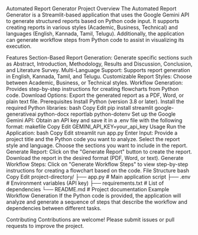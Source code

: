 Automated Report Generator Project Overview The Automated Report Generator is a Streamlit-based application that uses the Google Gemini API to generate structured reports based on Python code input. It supports creating reports in various styles (Academic, Business, Technical) and languages (English, Kannada, Tamil, Telugu). Additionally, the application can generate workflow steps from Python code to assist in visualizing its execution.

Features Section-Based Report Generation: Generate specific sections such as Abstract, Introduction, Methodology, Results and Discussion, Conclusion, and Literature Survey. Multi-Language Support: Supports report generation in English, Kannada, Tamil, and Telugu. Customizable Report Styles: Choose between Academic, Business, or Technical styles. Workflow Generation: Provides step-by-step instructions for creating flowcharts from Python code. Download Options: Export the generated report as a PDF, Word, or plain text file. Prerequisites Install Python (version 3.8 or later). Install the required Python libraries: bash Copy Edit pip install streamlit google-generativeai python-docx reportlab python-dotenv Set up the Google Gemini API: Obtain an API key and save it in a .env file with the following format: makefile Copy Edit GEMINI_API_KEY=your_api_key Usage Run the Application: bash Copy Edit streamlit run app.py Enter Input: Provide a project title and the Python code you want to analyze. Select the report style and language. Choose the sections you want to include in the report. Generate Report: Click on the "Generate Report" button to create the report. Download the report in the desired format (PDF, Word, or text). Generate Workflow Steps: Click on "Generate Workflow Steps" to view step-by-step instructions for creating a flowchart based on the code. File Structure bash Copy Edit project-directory/ ├── app.py # Main application script ├── .env # Environment variables (API key) ├── requirements.txt # List of dependencies └── README.md # Project documentation Example Workflow Generation If the Python code is provided, the application will analyze and generate a sequence of steps that describe the workflow and dependencies between different tasks.

Contributing Contributions are welcome! Please submit issues or pull requests to improve the project.
